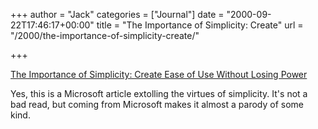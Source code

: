 +++
author = "Jack"
categories = ["Journal"]
date = "2000-09-22T17:46:17+00:00"
title = "The Importance of Simplicity: Create"
url = "/2000/the-importance-of-simplicity-create/"

+++

[The Importance of Simplicity: Create Ease of Use Without Losing Power][1]

Yes, this is a Microsoft article extolling the virtues of simplicity. It's not a bad read, but coming from Microsoft makes it almost a parody of some kind.

 [1]: http://web.archive.org/web/20011217224326/http://msdn.microsoft.com:80/library/default.asp?URL=/library/welcome/dsmsdn/humanfactor8_4.htm